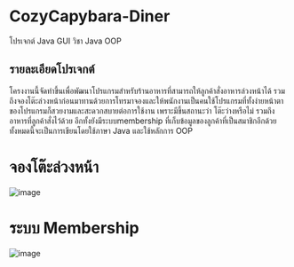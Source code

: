 # CozyCapybara-Diner
โปรเจกต์ Java GUI  วิชา Java OOP

## รายละเอียดโปรเจกต์
  โครงงานนี้จัดทำขึ้นเพื่อพัฒนาโปรแกรมสำหรับร้านอาหารที่สามารถให้ลูกค้าสั่งอาหารล่วงหน้าได้ รวมถึงจองโต๊ะล่วงหน้าก่อนมาทานด้วยการโทรมาจองและให้พนักงานเป็นคนใช้โปรแกรมที่ทั้งง่ายหน้าตาของโปรแกรมก็สวยงามและสะดวกสบายต่อการใช้งาน เพราะมีขึ้นสถานะว่า
โต๊ะว่างหรือไม่ รวมถึงอาหารที่ลูกค้าสั่งไว้ด้วย อีกทั้งยังมีระบบmembership ที่เก็บข้อมูลของลูกค้าที่เป็นสมาชิกอีกด้วย ทั้งหมดนี้จะเป็นการเขียนโดยใช้ภาษา Java และใช้หลักการ OOP

# จองโต๊ะล่วงหน้า
![image](https://github.com/nntch26/CozyCapybara-Diner/assets/117381190/7bf5950f-54ee-41a4-bdc4-4fc9d996c100)

# ระบบ Membership
![image](https://github.com/nntch26/CozyCapybara-Diner/assets/117381190/95ebcca6-674e-4027-8be5-b4edb74d1d9d)




